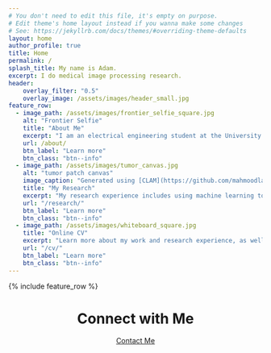 ```yaml
---
# You don't need to edit this file, it's empty on purpose.
# Edit theme's home layout instead if you wanna make some changes
# See: https://jekyllrb.com/docs/themes/#overriding-theme-defaults
layout: home
author_profile: true
title: Home
permalink: /
splash_title: My name is Adam.
excerpt: I do medical image processing research.
header:
    overlay_filter: "0.5"
    overlay_image: /assets/images/header_small.jpg
feature_row:
  - image_path: /assets/images/frontier_selfie_square.jpg
    alt: "Frontier Selfie"
    title: "About Me"
    excerpt: "I am an electrical engineering student at the University of Dayton. I love learning and challenging myself to grow, and that's why I am to become a researcher."
    url: /about/
    btn_label: "Learn more"
    btn_class: "btn--info"
  - image_path: /assets/images/tumor_canvas.jpg
    alt: "tumor patch canvas"
    image_caption: "Generated using [CLAM](https://github.com/mahmoodlab/CLAM) and [CAMELYON16](https://camelyon16.grand-challenge.org/)"
    title: "My Research"
    excerpt: "My research experience includes using machine learning to classify whole-slide images, and I am working on developing super-resolution algorithms for diabetic retinopathy eye scans."
    url: "/research/"
    btn_label: "Learn more"
    btn_class: "btn--info"
  - image_path: /assets/images/whiteboard_square.jpg
    title: "Online CV"
    excerpt: "Learn more about my work and research experience, as well as what skills I have to offer."
    url: "/cv/"
    btn_label: "Learn more"
    btn_class: "btn--info"
---
```


{% include feature_row %}

<center>
<h1>Connect with Me</h1>
<p><a href="/contact/" class="btn btn--info">Contact Me</a></p>
</center>